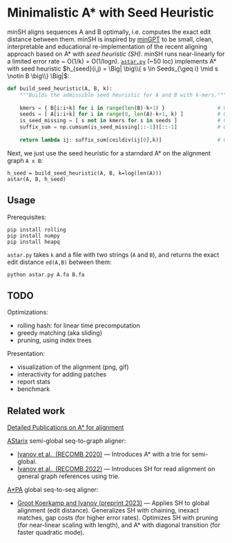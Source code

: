 # Minimalistic A* with Seed Heuristic

minSH aligns sequences A and B optimally, i.e. computes the exact edit distance between them. minSH is inspired by [minGPT](https://github.com/karpathy/minGPT) to be small, clean, interpretable and educational re-implementation of the recent aligning approach based on A* with _seed heuristic (SH)_. minSH runs near-linearly for a limited error rate ~ O(1/k) = O(1/logn). [`astar.py`](https://github.com/pesho-ivanov/minSeedHeuristic/blob/master/astar.py) (~50 loc) implements A* with seed heuristic $h_{seed}(i,j) = \Big| \big\\{ s \in Seeds_{\geq i} \mid  s \notin B \big\\} \Big|$:

```Python
def build_seed_heuristic(A, B, k):
    """Builds the admissible seed heuristic for A and B with k-mers."""
    
    kmers = { B[i:i+k] for i in range(len(B)-k+1) }                 # O(nk): Index all kmers from B. O(n) with rolling hash
    seeds = [ A[i:i+k] for i in range(0, len(A)-k+1, k) ]           # O(n): Split A into non-overlapping seeds of length k.
    is_seed_missing = [ s not in kmers for s in seeds ]             # O(n): Is seed unseen in B, so >=1 edit must be made to align it.
    suffix_sum = np.cumsum(is_seed_missing[::-1])[::-1]             # O(n): How many of the remaining seeds have to be edited
    
    return lambda ij: suffix_sum[ceildiv(ij[0],k)]                  # O(1): How many seeds starting after the current position i have to be edited?
```

Next, we just use the seed heuristic for a starndard A* on the alignment graph `A x B`:
```
h_seed = build_seed_heuristic(A, B, k=log(len(A)))
astar(A, B, h_seed)
```

## Usage

Prerequisites:
```
pip install rolling
pip install numpy
pip install heapq
```

`astar.py` takes `k` and a file with two strings (`A` and `B`), and returns the exact edit distance `ed(A,B)` between them:
```
python astar.py A.fa B.fa
```

## TODO

Optimizations:
* rolling hash: for linear time precomputation
* greedy matching (aka sliding)
* pruning, using index trees

Presentation:
* visualization of the alignment (png, gif)
* interactivity for adding patches
* report stats
* benchmark

## Related work

[Detailed Publications on A* for alignment](https://pesho-ivanov.github.io/#A*%20for%20optimal%20sequence%20alignment)

[AStarix](https://github.com/eth-sri/astarix) semi-global seq-to-graph aligner:
* [Ivanov et al., (RECOMB 2020)](https://link.springer.com/chapter/10.1007/978-3-030-45257-5_7) &mdash; Introduces A* with a trie for semi-global.
* [Ivanov et al., (RECOMB 2022)](https://www.biorxiv.org/content/10.1101/2021.11.05.467453) &mdash; Introduces SH for read alignment on general graph references using trie.

[A*PA](https://github.com/RagnarGrootKoerkamp/astar-pairwise-aligner) global seq-to-seq aligner:
* [Groot Koerkamp and Ivanov (preprint 2023)](https://www.biorxiv.org/content/10.1101/2022.09.19.508631) &mdash; Applies SH to global alignment (edit distance). Generalizes SH with chaining, inexact matches, gap costs (for higher error rates). Optimizes SH with pruning (for near-linear scaling with length), and A* with diagonal transition (for faster quadratic mode).
